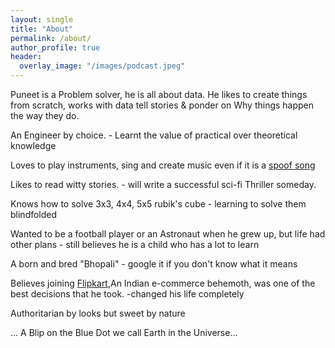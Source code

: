 ```yaml
---
layout: single
title: "About"
permalink: /about/
author_profile: true
header:
  overlay_image: "/images/podcast.jpeg"
---
```


Puneet is a Problem solver, he is all about data. He likes to create things from scratch, works with data tell stories & ponder on Why things happen the way they do.

An Engineer by choice. - Learnt the value of practical over theoretical knowledge

Loves to play instruments, sing and create music even if it is a [spoof song](https://soundcloud.com/sanjay-garg-84029219/acha-kaam-aayega)

Likes to read witty stories. - will write a successful sci-fi Thriller someday.

Knows how to solve 3x3, 4x4, 5x5 rubik's cube - learning to solve them blindfolded

Wanted to be a football player or an Astronaut when he grew up, but life had other plans - still believes he is a child who has a lot to learn

A born and bred "Bhopali" - google it if you don't know what it means

Believes joining [Flipkart](fttps://flipkart.com),An Indian e-commerce behemoth, was one of the best decisions that he took. -changed his life completely

Authoritarian by looks but sweet by nature

... A Blip on the Blue Dot we call Earth in the Universe...
